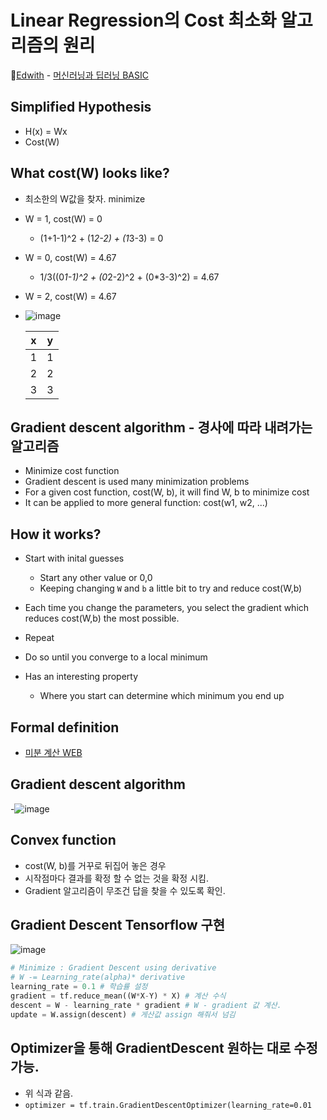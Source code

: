 # Linear Regression의 Cost 최소화 알고리즘의 원리

🏅[Edwith](https://www.edwith.org/) - [머신러닝과 딥러닝 BASIC](https://www.edwith.org/others26/joinLectures/9829)

## Simplified Hypothesis

- H(x) = Wx
- Cost(W)

## What cost(W) looks like?

- 최소한의 W값을 찾자. minimize
- W = 1, cost(W) = 0

  - (1+1-1)^2 + (1*2-2) + (1*3-3) = 0

- W = 0, cost(W) = 4.67

  - 1/3((0*1-1)^2 + (0*2-2)^2 + (0\*3-3)^2) = 4.67

- W = 2, cost(W) = 4.67

- ![image](https://user-images.githubusercontent.com/60251579/94142973-0df0c600-feaa-11ea-84f3-5c41be3b6489.png)

  | **x** | **y** |
  | ----- | ----- |
  | 1     | 1     |
  | 2     | 2     |
  | 3     | 3     |

## Gradient descent algorithm - 경사에 따라 내려가는 알고리즘

- Minimize cost function
- Gradient descent is used many minimization problems
- For a given cost function, cost(W, b), it will find W, b to minimize cost
- It can be applied to more general function: cost(w1, w2, ...)

## How it works?

- Start with inital guesses

  - Start any other value or 0,0
  - Keeping changing `W` and `b` a little bit to try and reduce cost(W,b)

- Each time you change the parameters, you select the gradient which reduces cost(W,b) the most possible.
- Repeat
- Do so until you converge to a local minimum
- Has an interesting property
  - Where you start can determine which minimum you end up

## Formal definition

- [미분 계산 WEB](https://www.derivative-calculator.net/)

## Gradient descent algorithm

-![image](https://user-images.githubusercontent.com/60251579/94146019-51e5ca00-feae-11ea-8ce8-5ebeeddaf8ad.png)

## Convex function

- cost(W, b)를 거꾸로 뒤집어 놓은 경우
- 시작점마다 결과를 확정 할 수 없는 것을 확정 시킴.
- Gradient 알고리즘이 무조건 답을 찾을 수 있도록 확인.

## Gradient Descent Tensorflow 구현

![image](https://user-images.githubusercontent.com/60251579/94149856-611b4680-feb3-11ea-9780-f09ba4ccad54.png)

```python
# Minimize : Gradient Descent using derivative
# W -= Learning_rate(alpha)* derivative
learning_rate = 0.1 # 학습률 설정
gradient = tf.reduce_mean((W*X-Y) * X) # 계산 수식
descent = W - learning_rate * gradient # W - gradient 값 계산.
update = W.assign(descent) # 게산값 assign 해줘서 넘김
```

## Optimizer을 통해 GradientDescent 원하는 대로 수정 가능.

- 위 식과 같음.
- `optimizer = tf.train.GradientDescentOptimizer(learning_rate=0.01`
